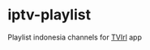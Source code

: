 # iptv-playlist

Playlist indonesia channels for [TVIrl](https://play.google.com/store/apps/details?id=by.stari4ek.tvirl) app
